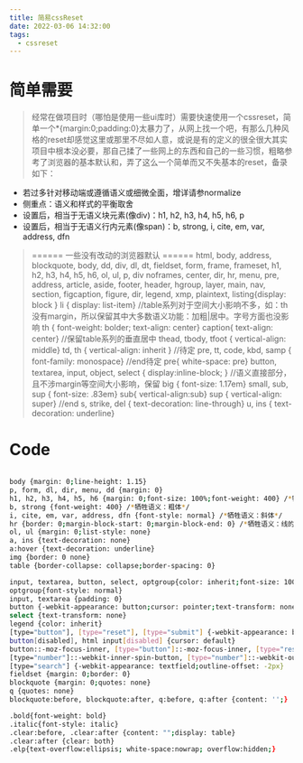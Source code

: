 ```yaml
---
title: 简易cssReset
date: 2022-03-06 14:32:00
tags:
  - cssreset
---
```


# 简单需要

> 经常在做项目时（哪怕是使用一些ui库时）需要快速使用一个cssreset，简单一个*{margin:0;padding:0}太暴力了，从网上找一个吧，有那么几种风格的reset却感觉这里或那里不尽如人意，或说是有的定义的很全很大其实项目中根本没必要，那自己揉了一些网上的东西和自己的一些习惯，粗略参考了浏览器的基本默认和，弄了这么一个简单而又不失基本的reset，备录如下：
    
   - 若过多针对移动端或遵循语义或细微全面，增详请参normalize
   - 侧重点：语义和样式的平衡取舍
   - 设置后，相当于无语义块元素(像div)：h1, h2, h3, h4, h5, h6, p
   - 设置后，相当于无语义行内元素(像span)：b, strong, i, cite, em, var, address, dfn

> ====== 一些没有改动的浏览器默认 ======
> html, body, address, blockquote, body, dd, div, dl, dt, fieldset, form, frame, frameset, h1, h2, h3, h4, h5, h6, ol, ul, p, div
> noframes, center, dir, hr, menu, pre, address, article, aside, footer, header, hgroup, layer, main, nav, section, figcaption, 
> figure, dir, legend, xmp, plaintext, listing{display: block }
> li { display: list-item}
> //table系列对于空间大小影响不多，如：th没有margin，所以保留其中大多数语义功能：加粗|居中。字号方面也没影响
> th { font-weight: bolder; text-align: center}
> caption{ text-align: center}
> //保留table系列的垂直居中
> thead, tbody, tfoot { vertical-align: middle}
> td, th { vertical-align: inherit }
> //待定
> pre, tt, code, kbd, samp { font-family: monospace} //end待定
> pre{ white-space: pre}
> button, textarea, input, object, select { display:inline-block; }
> //语义直接部分，且不涉margin等空间大小影响，保留
> big { font-size: 1.17em}
> small, sub, sup { font-size: .83em}
> sub{ vertical-align:sub}
> sup { vertical-align: super} //end
> s, strike, del { text-decoration: line-through}
> u, ins { text-decoration: underline}

# Code

``` bash

body {margin: 0;line-height: 1.15}
p, form, dl, dir, menu, dd {margin: 0}
h1, h2, h3, h4, h5, h6 {margin: 0;font-size: 100%;font-weight: 400} /*牺牲语义：粗体|字号*/
b, strong {font-weight: 400} /*牺牲语义：粗体*/
i, cite, em, var, address, dfn {font-style: normal} /*牺牲语义：斜体*/
hr {border: 0;margin-block-start: 0;margin-block-end: 0} /*牺牲语义：线的样式*/ /*使hr只行使block功能，不参与空间大小及样式。(height为0,但display:block生效，像是空的div)*/
ol, ul {margin: 0;list-style: none}
a, ins {text-decoration: none}
a:hover {text-decoration: underline}
img {border: 0 none}
table {border-collapse: collapse;border-spacing: 0}

input, textarea, button, select, optgroup{color: inherit;font-size: 100%;font-family: inherit;line-height: inherit}
optgroup{font-style: normal}
input, textarea {padding: 0}
button {-webkit-appearance: button;cursor: pointer;text-transform: none}
select {text-transform: none}
legend {color: inherit}
[type="button"], [type="reset"], [type="submit"] {-webkit-appearance: button;cursor: pointer}
button[disabled], html input[disabled] {cursor: default}
button::-moz-focus-inner, [type="button"]::-moz-focus-inner, [type="reset"]::-moz-focus-inner, [type="submit"]::-moz-focus-inner {border: 0;padding: 0}
[type="number"]::-webkit-inner-spin-button, [type="number"]::-webkit-outer-spin-button {height: auto}
[type="search"] {-webkit-appearance: textfield;outline-offset: -2px}
fieldset {margin: 0;border: 0}
blockquote {margin: 0;quotes: none}
q {quotes: none}
blockquote:before, blockquote:after, q:before, q:after {content: '';}

.bold{font-weight: bold}
.italic{font-style: italic}
.clear:before, .clear:after {content: "";display: table}
.clear:after {clear: both}
.elp{text-overflow:ellipsis; white-space:nowrap; overflow:hidden;}

```
